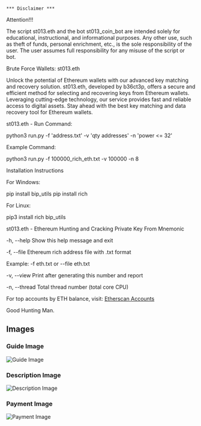                                                                                                        *** Disclaimer ***

Attention!!! 

The script st013.eth and the bot st013_coin_bot are intended solely for educational, instructional, and informational purposes. Any other use, such as theft of funds, personal enrichment, etc., is the sole responsibility of the user. The user assumes full responsibility for any misuse of the script or bot.

Brute Force Wallets: st013.eth

Unlock the potential of Ethereum wallets with our advanced key matching and recovery solution. st013.eth, developed by b36ct3p, offers a secure and efficient method for selecting and recovering keys from Ethereum wallets. Leveraging cutting-edge technology, our service provides fast and reliable access to digital assets. Stay ahead with the best key matching and data recovery tool for Ethereum wallets.

st013.eth - Run Command:

  python3 run.py -f 'address.txt' -v 'qty addresses' -n 'power <= 32'

Example Command:

  python3 run.py -f 100000_rich_eth.txt -v 100000 -n 8

Installation Instructions

For Windows:

  pip install bip_utils
  pip install rich

For Linux:

  pip3 install rich bip_utils

st013.eth - Ethereum Hunting and Cracking Private Key From Mnemonic

  -h, --help    Show this help message and exit
  
  -f, --file    Ethereum rich address file with .txt format
  
  Example: -f eth.txt or --file eth.txt
  
  -v, --view    Print after generating this number and report
  
  -n, --thread  Total thread number (total core CPU)

For top accounts by ETH balance, visit: [Etherscan Accounts](https://etherscan.io/accounts)

Good Hunting Man.

## Images

### Guide Image
![Guide Image](https://i.ibb.co/FgTNMcK/guide-image.png)

### Description Image
![Description Image](https://i.ibb.co/KFLhT6d/description-image.png)

### Payment Image
![Payment Image](https://i.ibb.co/HNNh99y/payment-image.png)


